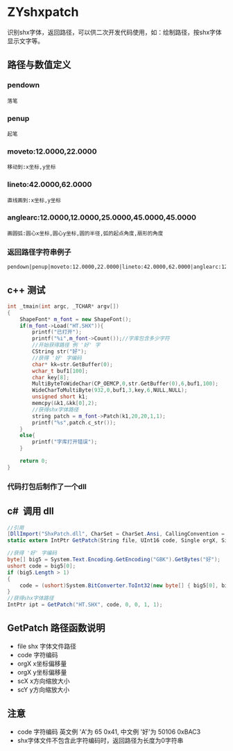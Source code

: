 # ZYshxpatch
识别shx字体，返回路径，可以供二次开发代码使用，如：绘制路径，按shx字体显示文字等。
## 路径与数值定义
### pendown 
	落笔
### penup 
	起笔
### moveto:12.0000,22.0000 
	移动到:x坐标,y坐标
### lineto:42.0000,62.0000 
	直线画到:x坐标,y坐标
### anglearc:12.0000,12.0000,25.0000,45.0000,45.0000 
	画圆弧:圆心x坐标,圆心y坐标,圆的半径,弧的起点角度,扇形的角度
### 返回路径字符串例子
	pendown|penup|moveto:12.0000,22.0000|lineto:42.0000,62.0000|anglearc:12.0000,12.0000,25.0000,45.0000,45.0000
## c++ 测试
```c++
int _tmain(int argc, _TCHAR* argv[])
{
	ShapeFont* m_font = new ShapeFont();
	if(m_font->Load("HT.SHX")){
		printf("已打开");
		printf("%i",m_font->Count());//字库包含多少字符
		//开始获得路径 例 '好' 字
		CString str("好");
		//获得 '好' 字编码
		char* kk=str.GetBuffer(0);
		wchar_t buf1[100];
		char key[8];
		MultiByteToWideChar(CP_OEMCP,0,str.GetBuffer(0),6,buf1,100);
		WideCharToMultiByte(932,0,buf1,3,key,6,NULL,NULL);
		unsigned short k1;
		memcpy(&k1,&kk[0],2);
		//获得shx字体路径
		string patch = m_font->Patch(k1,20,20,1,1);
		printf("%s",patch.c_str());
	}
	else{
		printf("字库打开错误");
	}

	return 0;
}
```
###  代码打包后制作了一个dll
## c#  调用 dll 
```c#
//引用
[DllImport("ShxPatch.dll", CharSet = CharSet.Ansi, CallingConvention = CallingConvention.StdCall)]
static extern IntPtr GetPatch(String file, UInt16 code, Single orgX, Single orgY, Single scX, Single scY);

//获得 '好' 字编码
byte[] big5 = System.Text.Encoding.GetEncoding("GBK").GetBytes("好");
ushort code = big5[0];
if (big5.Length > 1)
{
	code = (ushort)System.BitConverter.ToInt32(new byte[] { big5[0], big5[1], 0x00, 0x00 }, 0);
}
//获得shx字体路径
IntPtr ipt = GetPatch("HT.SHX", code, 0, 0, 1, 1);
```

## GetPatch 路径函数说明	
* file shx 字体文件路径
* code 字符编码
* orgX x坐标偏移量
* orgX y坐标偏移量
* scX x方向缩放大小
* scY y方向缩放大小

## 注意
* code 字符编码 英文例 'A'为 65 0x41, 中文例 '好'为 50106 0xBAC3
* shx字体文件不包含此字符编码时，返回路径为长度为0字符串
